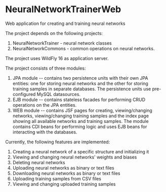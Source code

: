 # NeuralNetworkTrainerWeb
Web application for creating and training neural networks

The project depends on the following projects:
1. NeuralNetworkTrainer - neural network classes
2. NeuralNetworkCommons - common operations on neural networks.

The project uses WildFly 16 as application server.

The project consists of three modules:
1. JPA module -- 
contains two persistence units with their own JPA entities: one for storing neural networks and the other for storing training samples in separate databases. The persistence units use pre-configured MySQL datasources.
2. EJB module -- contains stateless facades for performing CRUD operations on the JPA entities.
3. WEB module -- contains JSF pages for creating, viewing/changing networks, viewing/changing training samples and the index page showing all available networks and training samples. The module contains CDI beans for performing logic and uses EJB beans for interacting with the databases.

Currently, the following features are implemented:
1. Creating a neural network of a specific structure and initializing it
2. Viewing and changing neural networks' weights and biases
3. Deleting neural networks
4. Uploading neural networks as binary or text files
5. Downloading neural networks as binary or text files
6. Uploading training samples from CSV files
7. Viewing and changing uploaded training samples
